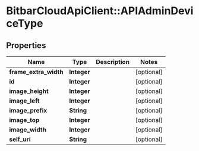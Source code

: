 # BitbarCloudApiClient::APIAdminDeviceType

## Properties
Name | Type | Description | Notes
------------ | ------------- | ------------- | -------------
**frame_extra_width** | **Integer** |  | [optional] 
**id** | **Integer** |  | [optional] 
**image_height** | **Integer** |  | [optional] 
**image_left** | **Integer** |  | [optional] 
**image_prefix** | **String** |  | [optional] 
**image_top** | **Integer** |  | [optional] 
**image_width** | **Integer** |  | [optional] 
**self_uri** | **String** |  | [optional] 


